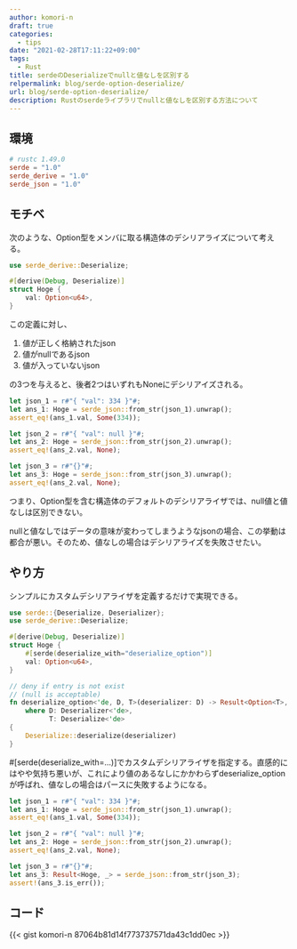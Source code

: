 ```yaml
---
author: komori-n
draft: true
categories:
  - tips
date: "2021-02-28T17:11:22+09:00"
tags:
  - Rust
title: serdeのDeserializeでnullと値なしを区別する
relpermalink: blog/serde-option-deserialize/
url: blog/serde-option-deserialize/
description: Rustのserdeライブラリでnullと値なしを区別する方法について
---
```


## 環境

```toml
# rustc 1.49.0
serde = "1.0"
serde_derive = "1.0"
serde_json = "1.0"
```

## モチベ

次のような、Option型をメンバに取る構造体のデシリアライズについて考える。

```rust
use serde_derive::Deserialize;

#[derive(Debug, Deserialize)]
struct Hoge {
    val: Option<u64>,
}
```

この定義に対し、

1. 値が正しく格納されたjson
2. 値がnullであるjson
3. 値が入っていないjson

の3つを与えると、後者2つはいずれもNoneにデシリアイズされる。

```rust
let json_1 = r#"{ "val": 334 }"#;
let ans_1: Hoge = serde_json::from_str(json_1).unwrap();
assert_eq!(ans_1.val, Some(334));

let json_2 = r#"{ "val": null }"#;
let ans_2: Hoge = serde_json::from_str(json_2).unwrap();
assert_eq!(ans_2.val, None);

let json_3 = r#"{}"#;
let ans_3: Hoge = serde_json::from_str(json_3).unwrap();
assert_eq!(ans_2.val, None);
```

つまり、Option型を含む構造体のデフォルトのデシリアライザでは、null値と値なしは区別できない。

nullと値なしではデータの意味が変わってしまうようなjsonの場合、この挙動は都合が悪い。そのため、値なしの場合はデシリアライズを失敗させたい。

## やり方

シンプルにカスタムデシリアライザを定義するだけで実現できる。

```rust
use serde::{Deserialize, Deserializer};
use serde_derive::Deserialize;

#[derive(Debug, Deserialize)]
struct Hoge {
    #[serde(deserialize_with="deserialize_option")]
    val: Option<u64>,
}

// deny if entry is not exist
// (null is acceptable)
fn deserialize_option<'de, D, T>(deserializer: D) -> Result<Option<T>, D::Error>
    where D: Deserializer<'de>,
          T: Deserialize<'de>
{
    Deserialize::deserialize(deserializer)
}
```

\#\[serde(deserialize_with=…)\]でカスタムデシリアライザを指定する。直感的にはやや気持ち悪いが、これにより値のあるなしにかかわらずdeserialize_optionが呼ばれ、値なしの場合はパースに失敗するようになる。

```rust
let json_1 = r#"{ "val": 334 }"#;
let ans_1: Hoge = serde_json::from_str(json_1).unwrap();
assert_eq!(ans_1.val, Some(334));

let json_2 = r#"{ "val": null }"#;
let ans_2: Hoge = serde_json::from_str(json_2).unwrap();
assert_eq!(ans_2.val, None);

let json_3 = r#"{}"#;
let ans_3: Result<Hoge, _> = serde_json::from_str(json_3);
assert!(ans_3.is_err());
```

## コード

{{< gist komori-n 87064b81d14f773737571da43c1dd0ec >}}
